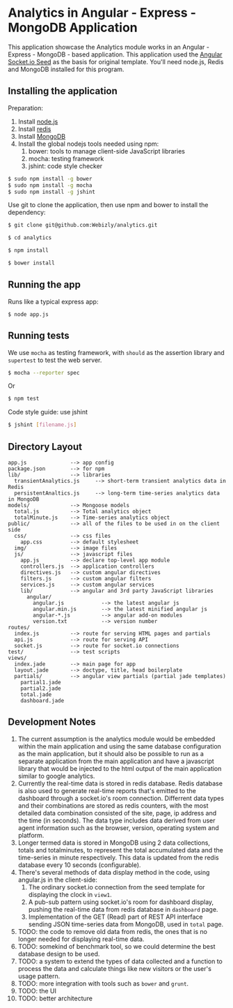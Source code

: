 # Analytics in Angular - Express - MongoDB Application

This application showcase the Analytics module works in an Angular - Express - MongoDB - based
application. This application used the [Angular Socket.io Seed](https://github.com/btford/angular-socket-io-seed)
as the basis for original template. You'll need node.js, Redis and MongoDB installed for this program.

## Installing the application

Preparation:
 1. Install [node.js](http://nodejs.org)
 2. Install [redis](http://redis.io)
 3. Install [MongoDB](http://www.mongodb.org)
 4. Install the global nodejs tools needed using npm:
     1. bower: tools to manage client-side JavaScript libraries
     2. mocha: testing framework
     3. jshint: code style checker

```sh
$ sudo npm install -g bower
$ sudo npm install -g mocha
$ sudo npm install -g jshint
```

Use git to clone the application, then use npm and bower to install the dependency:

```sh
$ git clone git@github.com:Webizly/analytics.git

$ cd analytics

$ npm install

$ bower install
```

## Running the app

Runs like a typical express app:

    $ node app.js

## Running tests

We use `mocha` as testing framework, with `should` as the assertion library and `supertest` to test the web server.

```sh
$ mocha --reporter spec
```

Or

```sh
$ npm test
```

Code style guide: use jshint

```sh
$ jshint [filename.js]
```

## Directory Layout

    app.js              --> app config
    package.json        --> for npm
    lib/                --> libraries
      transientAnalytics.js     --> short-term transient analytics data in Redis
      persistentAnaltics.js     --> long-term time-series analytics data in MongoDB
    models/             --> Mongoose models
      total.js          --> Total analytics object
      totalMinute.js    --> Time-series analytics object
    public/             --> all of the files to be used in on the client side
      css/              --> css files
        app.css         --> default stylesheet
      img/              --> image files
      js/               --> javascript files
        app.js          --> declare top-level app module
        controllers.js  --> application controllers
        directives.js   --> custom angular directives
        filters.js      --> custom angular filters
        services.js     --> custom angular services
        lib/            --> angular and 3rd party JavaScript libraries
          angular/
            angular.js            --> the latest angular js
            angular.min.js        --> the latest minified angular js
            angular-*.js          --> angular add-on modules
            version.txt           --> version number
    routes/
      index.js          --> route for serving HTML pages and partials
      api.js            --> route for serving API
      socket.js         --> route for socket.io connections
    test/               --> test scripts
    views/
      index.jade        --> main page for app
      layout.jade       --> doctype, title, head boilerplate
      partials/         --> angular view partials (partial jade templates)
        partial1.jade
        partial2.jade
        total.jade
        dashboard.jade

## Development Notes

  1. The current assumption is the analytics module would be embedded within the main application and using the same database
     configuration as the main application, but it should also be possible to run as a separate application from the main application
     and have a javascript library that would be injected to the html output of the main application similar to google analytics.
  2. Currently the real-time data is stored in redis database. Redis database is also used to generate real-time reports that's emitted
     to the dashboard through a socket.io's room connection. Differrent data types and their combinations are stored as redis counters,
     with the most detailed data combination consisted of the site, page, ip address and the time (in seconds). The data type includes
     data derived from user agent information such as the browser, version, operating system and platform.
  3. Longer termed data is stored in MongoDB using 2 data collections, totals and totalminutes, to represent the total accumulated
     data and the time-series in minute respectively. This data is updated from the redis database every 10 seconds (configurable).
  4. There's several methods of data display method in the code, using angular.js in the client-side:
      1. The ordinary socket.io connection from the seed template for displaying the clock in `view1`.
      2. A pub-sub pattern using socket.io's room for dashboard display, pushing the real-time data from redis database in `dashboard` page.
      3. Implementation of the GET (Read) part of REST API interface sending JSON time-series data from MongoDB, used in `total` page.
  5. TODO: the code to remove old data from redis, the ones that is no longer needed for displaying real-time data.
  6. TODO: somekind of benchmark tool, so we could determine the best database design to be used.
  7. TODO: a system to extend the types of data collected and a function to process the data and calculate things like new visitors
     or the user's usage pattern.
  8. TODO: more integration with tools such as `bower` and `grunt`.
  9. TODO: the UI
 10. TODO: better architecture
